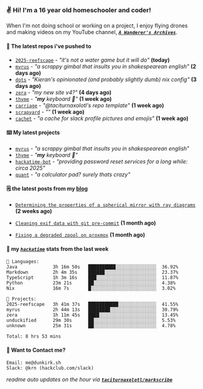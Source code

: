 ### ✌️ Hi! I'm a 16 year old homeschooler and coder!

When I'm not doing school or working on a project, I enjoy flying drones and making videos on my YouTube channel, [**_`A Wanderer's Archives`_**](https://youtube.com/@wanderer.archives).

#### 👷 The latest repos i've pushed to

- [`2025-reefscape`](https://github.com/df1317/2025-reefscape) - _"it's not a water game but it will do"_ **(today)**
- [`myrus`](https://github.com/taciturnaxolotl/myrus) - _"a scrappy gimbal that insults you in shakespearean english"_ **(2 days ago)**
- [`dots`](https://github.com/taciturnaxolotl/dots) - _"Kieran's opinionated (and probably slightly dumb) nix config"_ **(3 days ago)**
- [`zera`](https://github.com/taciturnaxolotl/zera) - _"my new site v4?"_ **(4 days ago)**
- [`thyme`](https://github.com/taciturnaxolotl/thyme) - _"**my** keyboard 🫶"_ **(1 week ago)**
- [`carriage`](https://github.com/taciturnaxolotl/carriage) - _"@taciturnaxolotl's repo template"_ **(1 week ago)**
- [`scrapyard`](https://github.com/hackclub/scrapyard) - _""_ **(1 week ago)**
- [`cachet`](https://github.com/taciturnaxolotl/cachet) - _"a cache for slack profile pictures and emojis"_ **(1 week ago)**

#### ⌨️ My latest projects

- [`myrus`](https://github.com/taciturnaxolotl/myrus) - _"a scrappy gimbal that insults you in shakespearean english"_
- [`thyme`](https://github.com/taciturnaxolotl/thyme) - _"**my** keyboard 🫶"_
- [`hackatime-bot`](https://github.com/taciturnaxolotl/hackatime-bot) - _"providing password reset services for a long while: circa 2025"_
- [`quant`](https://github.com/taciturnaxolotl/quant) - _"a calculator pad? surely thats crazy"_

#### 🗒️ the latest posts from my [blog](https://dunkirk.sh)

- [`Determining the properties of a spherical mirror with ray diagrams`](https://dunkirk.sh/blog/spherical-ray-diagrams/) **(2 weeks ago)**

- [`Cleaning exif data with git pre-commit`](https://dunkirk.sh/blog/remove-exif-git-hook/) **(1 month ago)**

- [`Fixing a degraded zpool on proxmox`](https://dunkirk.sh/blog/degraded-zpool-proxmox/) **(1 month ago)**



#### 📡 my [_`hackatime`_](https://waka.hackclub.com) stats from the last week

```text
💾 Languages:
Java             3h 16m 50s   ██████████░░░░░░░░░░░░░░░  36.92%
Markdown         2h 4m 35s    ██████░░░░░░░░░░░░░░░░░░░  23.37%
TypeScript       1h 3m 16s    ███░░░░░░░░░░░░░░░░░░░░░░  11.87%
Python           23m 21s      ██░░░░░░░░░░░░░░░░░░░░░░░  4.38%
Nix              16m 7s       █░░░░░░░░░░░░░░░░░░░░░░░░  3.02%

💼 Projects:
2025-reefscape   3h 41m 37s   ███████████░░░░░░░░░░░░░░  41.55%
myrus            2h 44m 13s   ████████░░░░░░░░░░░░░░░░░  30.79%
zera             1h 11m 45s   ████░░░░░░░░░░░░░░░░░░░░░  13.45%
unduckified      29m 30s      ██░░░░░░░░░░░░░░░░░░░░░░░  5.53%
unknown          25m 31s      ██░░░░░░░░░░░░░░░░░░░░░░░  4.78%

Total: 8 hrs 53 mins
```

#### 📮 Want to Contact me?

```text
Email: me@dunkirk.sh
Slack: @krn (hackclub.com/slack)
```

_readme auto updates on the hour via [**`taciturnaxolotl/markscribe`**](https://github.com/taciturnaxolotl/markscribe)_
